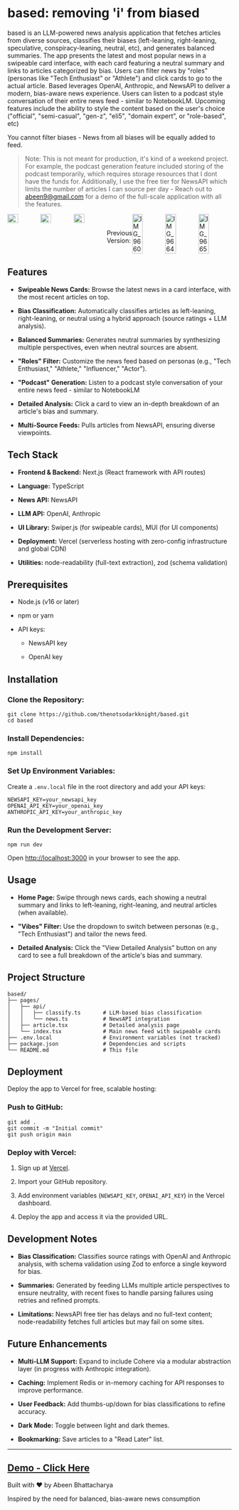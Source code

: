 # based: removing 'i' from biased
based is an LLM-powered news analysis application that fetches articles from diverse sources, classifies their biases (left-leaning, right-leaning, speculative, conspiracy-leaning, neutral, etc), and generates balanced summaries. The app presents the latest and most popular news in a swipeable card interface, with each card featuring a neutral summary and links to articles categorized by bias. Users can filter news by "roles" (personas like "Tech Enthusiast" or "Athlete") and click cards to go to the actual article. Based leverages OpenAI, Anthropic, and NewsAPI to deliver a modern, bias-aware news experience. Users can listen to a podcast style conversation of their entire news feed - similar to NotebookLM. Upcoming features include the ability to style the content based on the user's choice ("official", "semi-casual", "gen-z", "eli5", "domain expert", or "role-based", etc)

You cannot filter biases - News from all biases will be equally added to feed.

> Note: This is not meant for production, it's kind of a weekend project. For example, the podcast generation feature included storing of the podcast temporarily, which requires storage resources that I dont have the funds for. Additionally, I use the free tier for NewsAPI which limits the number of articles I can source per day - Reach out to abeen9@gmail.com for a demo of the full-scale application with all the features.

<div style="display: flex;">
  <img style="width: 32%;" src="https://github.com/user-attachments/assets/16d3d864-1950-440d-9972-37fe86df0e20" />
  <img style="width: 32%;" src="https://github.com/user-attachments/assets/6298aaa8-bd21-4f32-81ad-269daeb29d19" />
  <img style="width: 32%;" src="https://github.com/user-attachments/assets/753293c4-4012-4a83-a62c-bf727075e0d8" />
  <br></br>Previous Version:<br><br/>
  <img src="https://github.com/user-attachments/assets/e5ad5519-47cb-4734-ae18-9ec2002ead10" alt="IMG_9660" style="width: 32%;">
  <img src="https://github.com/user-attachments/assets/fbf2a571-3124-4709-b09d-1d524dea0d19" alt="IMG_9664" style="width: 32%;">
  <img src="https://github.com/user-attachments/assets/0d2442ce-89fe-484a-8793-ffb158ec8143" alt="IMG_9665" style="width: 32%;">
</div>

Features
--------

-   **Swipeable News Cards:** Browse the latest news in a card interface, with the most recent articles on top.

-   **Bias Classification:** Automatically classifies articles as left-leaning, right-leaning, or neutral using a hybrid approach (source ratings + LLM analysis).

-   **Balanced Summaries:** Generates neutral summaries by synthesizing multiple perspectives, even when neutral sources are absent.

-   **"Roles" Filter:** Customize the news feed based on personas (e.g., "Tech Enthusiast," "Athlete," "Influencer," "Actor").

-   **"Podcast" Generation:** Listen to a podcast style conversation of your entire news feed - similar to NotebookLM

-   **Detailed Analysis:** Click a card to view an in-depth breakdown of an article's bias and summary.

-   **Multi-Source Feeds:** Pulls articles from NewsAPI, ensuring diverse viewpoints.

Tech Stack
----------

-   **Frontend & Backend:** Next.js (React framework with API routes)

-   **Language:** TypeScript

-   **News API:** NewsAPI

-   **LLM API:** OpenAI, Anthropic

-   **UI Library:** Swiper.js (for swipeable cards), MUI (for UI components)

-   **Deployment:** Vercel (serverless hosting with zero-config infrastructure and global CDN)

-   **Utilities:** node-readability (full-text extraction), zod (schema validation)

Prerequisites
-------------

-   Node.js (v16 or later)

-   npm or yarn

-   API keys:

    -   NewsAPI key

    -   OpenAI key

Installation
------------

### Clone the Repository:

```
git clone https://github.com/thenotsodarkknight/based.git
cd based
```

### Install Dependencies:

```
npm install
```

### Set Up Environment Variables:

Create a `.env.local` file in the root directory and add your API keys:

```
NEWSAPI_KEY=your_newsapi_key
OPENAI_API_KEY=your_openai_key
ANTHROPIC_API_KEY=your_anthropic_key
```

### Run the Development Server:

```
npm run dev
```

Open <http://localhost:3000> in your browser to see the app.

Usage
-----

-   **Home Page:** Swipe through news cards, each showing a neutral summary and links to left-leaning, right-leaning, and neutral articles (when available).

-   **"Vibes" Filter:** Use the dropdown to switch between personas (e.g., "Tech Enthusiast") and tailor the news feed.

-   **Detailed Analysis:** Click the "View Detailed Analysis" button on any card to see a full breakdown of the article's bias and summary.

Project Structure
-----------------

```
based/
├── pages/
│   ├── api/
│   │   ├── classify.ts       # LLM-based bias classification
│   │   └── news.ts           # NewsAPI integration
│   ├── article.tsx           # Detailed analysis page
│   └── index.tsx             # Main news feed with swipeable cards
├── .env.local                # Environment variables (not tracked)
├── package.json              # Dependencies and scripts
└── README.md                 # This file
```

Deployment
----------

Deploy the app to Vercel for free, scalable hosting:

### Push to GitHub:

```
git add .
git commit -m "Initial commit"
git push origin main
```

### Deploy with Vercel:

1.  Sign up at [Vercel](https://vercel.com/).

2.  Import your GitHub repository.

3.  Add environment variables (`NEWSAPI_KEY`, `OPENAI_API_KEY`) in the Vercel dashboard.

4.  Deploy the app and access it via the provided URL.

Development Notes
-----------------

-   **Bias Classification:** Classifies source ratings with OpenAI and Anthropic analysis, with schema validation using Zod to enforce a single keyword for bias.

-   **Summaries:** Generated by feeding LLMs multiple article perspectives to ensure neutrality, with recent fixes to handle parsing failures using retries and refined prompts.

-   **Limitations:** NewsAPI free tier has delays and no full-text content; node-readability fetches full articles but may fail on some sites.

Future Enhancements
-------------------

-   **Multi-LLM Support:** Expand to include Cohere via a modular abstraction layer (in progress with Anthropic integration).

-   **Caching:** Implement Redis or in-memory caching for API responses to improve performance.

-   **User Feedback:** Add thumbs-up/down for bias classifications to refine accuracy.

-   **Dark Mode:** Toggle between light and dark themes.

-   **Bookmarking:** Save articles to a "Read Later" list.

---------------

## [Demo - Click Here](https://uchicago.box.com/s/xygx90537b4ig66ziv0aklqyvk11ohyw)

Built with ❤️ by Abeen Bhattacharya

Inspired by the need for balanced, bias-aware news consumption

